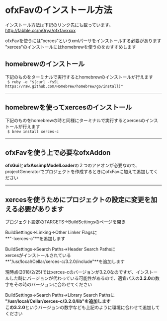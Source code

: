 # ofxFavのインストール方法

インストール方法は下記のリンク先にも載っています。  
<http://fabble.cc/m0rya/ofxfavxxxx>

ofxFavを使うには"xerces"というxmlパーサをインストールする必要があります  
"xerces"のインストールにはhomebrewを使うのをおすすめします





## homebrewのインストール

下記のものをターミナルで実行するとhomebrewのインストールが行えます  
` $ ruby -e "$(curl -fsSL https://raw.github.com/Homebrew/homebrew/go/install)"`

* * *

## homebrewを使ってxercesのインストール

下記のものをhomebrewの時と同様にターミナルで実行するとxercesのインストールが行えます  
` $ brew install xerces-c`

* * *

## ofxFavを使う上で必要なofxAddon

**ofxGui**と**ofxAssimpModelLoader**の２つのアドオンが必要なので、  
projectGeneratorでプロジェクトを作成するときにofxFavに加えて追加してください

* * *

## xercesを使うためにプロジェクトの設定に変更を加える必要があります
プロジェクト設定のTARGETS->BuildSettingsのページを開き

BuildSettings->Linking->Other Linker Flagsに  
**"-lxerces-c"**を追加します

BuildSettings->Search Paths->Header Search Pathsに  
xercesがインストールされている  
**"/usr/local/Cellar/xerces-c/3.2.0/include"**を追加します

現時点(2018/2/25)ではxerces-cのバージョンが3.2.0なのですが、インストールした時にバージョンが代わっている可能性があるので、適宜パスの**3.2.0**の数字をその時のバージョンに合わせてください

BuildSettings->Search Paths->Library Search Pathsに  
**"/usr/local/Cellar/xerces-c/3.2.0/lib"**を追加します  
この**3.2.0**というバージョンの数字なども上記のように環境に合わせて追加してください


